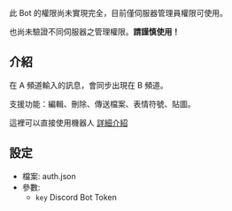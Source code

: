 此 Bot 的權限尚未實現完全，目前僅伺服器管理員權限可使用。

也尚未驗證不同伺服器之管理權限。**請謹慎使用！**

## 介紹
  在 A 頻道輸入的訊息，會同步出現在 B 頻道。
  
  支援功能：編輯、刪除、傳送檔案、表情符號、貼圖。

  這裡可以直接使用機器人 [詳細介紹](https://dc-bot.chiwa.net/flycat)

## 設定
- 檔案: auth.json
- 參數: 
  - `key` Discord Bot Token

